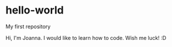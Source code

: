 # hello-world
My first repository

Hi, I'm Joanna. I would like to learn how to code. Wish me luck! :D
